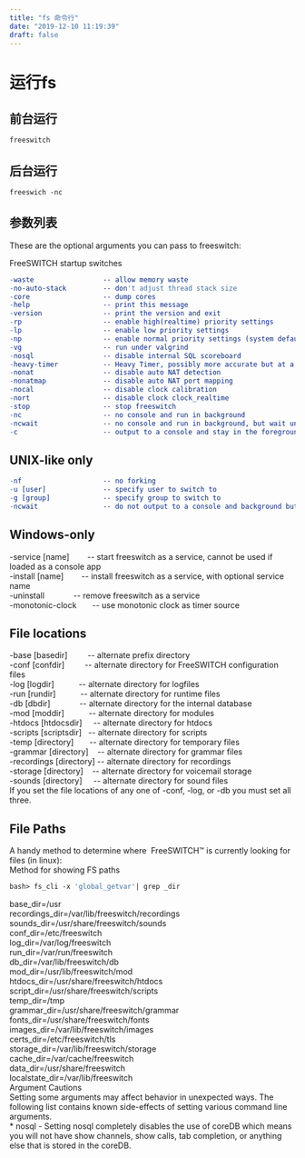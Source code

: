 ```yaml
---
title: "fs 命令行"
date: "2019-12-10 11:19:39"
draft: false
---
```

<a name="brXiD"></a>
# 运行fs
<a name="f50K3"></a>
## 前台运行

```makefile
freeswitch
```

<a name="y57Vs"></a>
## 后台运行

```makefile
freeswich -nc
```

<a name="TcGty"></a>
## 参数列表
These are the optional arguments you can pass to freeswitch:


FreeSWITCH startup switches

```makefile
-waste                 -- allow memory waste
-no-auto-stack         -- don't adjust thread stack size
-core                  -- dump cores
-help                  -- print this message
-version               -- print the version and exit
-rp                    -- enable high(realtime) priority settings
-lp                    -- enable low priority settings
-np                    -- enable normal priority settings (system default)
-vg                    -- run under valgrind
-nosql                 -- disable internal SQL scoreboard
-heavy-timer           -- Heavy Timer, possibly more accurate but at a cost
-nonat                 -- disable auto NAT detection
-nonatmap              -- disable auto NAT port mapping
-nocal                 -- disable clock calibration
-nort                  -- disable clock clock_realtime
-stop                  -- stop freeswitch
-nc                    -- no console and run in background
-ncwait                -- no console and run in background, but wait until the system is ready before exiting (implies -nc)
-c                     -- output to a console and stay in the foreground (default behavior)
```

<a name="xxj1D"></a>
## UNIX-like only

```makefile
-nf                    -- no forking
-u [user]              -- specify user to switch to
-g [group]             -- specify group to switch to
-ncwait                -- do not output to a console and background but wait until the system is ready before exiting (implies -nc)
```


<a name="sdvkX"></a>
## Windows-only
-service [name]        -- start freeswitch as a service, cannot be used if loaded as a console app<br />-install [name]        -- install freeswitch as a service, with optional service name<br />-uninstall             -- remove freeswitch as a service<br />-monotonic-clock       -- use monotonic clock as timer source


<a name="MHU4Y"></a>
## File locations
-base [basedir]         -- alternate prefix directory<br />-conf [confdir]         -- alternate directory for FreeSWITCH configuration files<br />-log [logdir]           -- alternate directory for logfiles<br />-run [rundir]           -- alternate directory for runtime files<br />-db [dbdir]             -- alternate directory for the internal database<br />-mod [moddir]           -- alternate directory for modules<br />-htdocs [htdocsdir]     -- alternate directory for htdocs<br />-scripts [scriptsdir]   -- alternate directory for scripts<br />-temp [directory]       -- alternate directory for temporary files<br />-grammar [directory]    -- alternate directory for grammar files<br />-recordings [directory] -- alternate directory for recordings<br />-storage [directory]    -- alternate directory for voicemail storage<br />-sounds [directory]     -- alternate directory for sound files<br />If you set the file locations of any one of -conf, -log, or -db you must set all three.
<a name="KbaRi"></a>
## File Paths
A handy method to determine where  FreeSWITCH™ is currently looking for files (in linux):<br />Method for showing FS paths

```makefile
bash> fs_cli -x 'global_getvar'| grep _dir
```

base_dir=/usr<br />recordings_dir=/var/lib/freeswitch/recordings<br />sounds_dir=/usr/share/freeswitch/sounds<br />conf_dir=/etc/freeswitch<br />log_dir=/var/log/freeswitch<br />run_dir=/var/run/freeswitch<br />db_dir=/var/lib/freeswitch/db<br />mod_dir=/usr/lib/freeswitch/mod<br />htdocs_dir=/usr/share/freeswitch/htdocs<br />script_dir=/usr/share/freeswitch/scripts<br />temp_dir=/tmp<br />grammar_dir=/usr/share/freeswitch/grammar<br />fonts_dir=/usr/share/freeswitch/fonts<br />images_dir=/var/lib/freeswitch/images<br />certs_dir=/etc/freeswitch/tls<br />storage_dir=/var/lib/freeswitch/storage<br />cache_dir=/var/cache/freeswitch<br />data_dir=/usr/share/freeswitch<br />localstate_dir=/var/lib/freeswitch<br />Argument Cautions<br />Setting some arguments may affect behavior in unexpected ways. The following list contains known side-effects of setting various command line arguments.<br />* nosql - Setting nosql completely disables the use of coreDB which means you will not have show channels, show calls, tab completion, or anything else that is stored in the coreDB.

